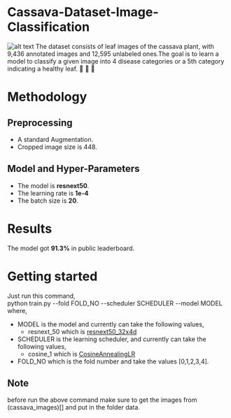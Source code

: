 # Cassava-Dataset-Image-Classification
![alt text](https://github.com/mohammedElfatihSalah/Cassava-Dataset-Image-Classification/blob/main/diseases.png?raw=true)
The dataset consists of leaf images of the cassava plant, with 9,436 annotated images and 12,595 unlabeled ones.The goal is to learn a model to classify a given image into 4 disease categories or a 5th category indicating a healthy leaf. 🍃 🍂 🍁


# Methodology
## Preprocessing
- A standard Augmentation.
- Cropped image size is 448.

## Model and Hyper-Parameters
- The model is **resnext50**.
- The learning rate is **1e-4**
- The batch size is **20**.
# Results
The model got **91.3%** in public leaderboard.

# Getting started
Just run this command,  
python train.py --fold FOLD_NO --scheduler SCHEDULER --model MODEL
where, 
- MODEL is the model and currently can take the following values,
  - resnext_50 which is [resnext50_32x4d](https://pytorch.org/vision/stable/models.html)
- SCHEDULER is the learning scheduler, and currently can take the following values,
  - cosine_1 which is [CosineAnnealingLR](https://pytorch.org/docs/stable/optim.html?highlight=cosineannealinglr#torch.optim.lr_scheduler.CosineAnnealingLR) 
- FOLD_NO which is the fold number and take the values [0,1,2,3,4].
## Note
before run the above command make sure to get the images from (cassava_images)[]  and put in the folder data.
